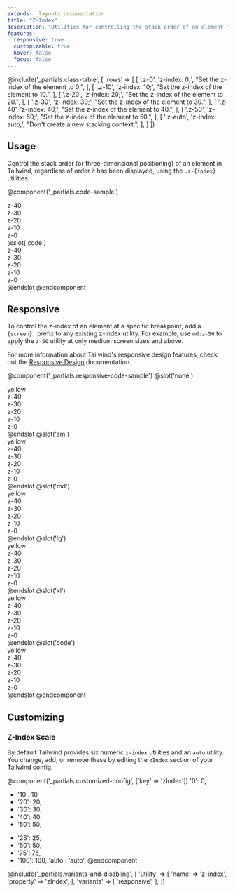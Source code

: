 ```yaml
---
extends: _layouts.documentation
title: "Z-Index"
description: "Utilities for controlling the stack order of an element."
features:
  responsive: true
  customizable: true
  hover: false
  focus: false
---
```


@include('_partials.class-table', [
  'rows' => [
    [
      '.z-0',
      'z-index: 0;',
      "Set the z-index of the element to 0.",
    ],
    [
      '.z-10',
      'z-index: 10;',
      "Set the z-index of the element to 10.",
    ],
    [
      '.z-20',
      'z-index: 20;',
      "Set the z-index of the element to 20.",
    ],
    [
      '.z-30',
      'z-index: 30;',
      "Set the z-index of the element to 30.",
    ],
    [
      '.z-40',
      'z-index: 40;',
      "Set the z-index of the element to 40.",
    ],
    [
      '.z-50',
      'z-index: 50;',
      "Set the z-index of the element to 50.",
    ],
    [
      '.z-auto',
      'z-index: auto;',
      "Don't create a new stacking context.",
    ],
  ]
])

## Usage

Control the stack order (or three-dimensional positioning) of an element in Tailwind, regardless of order it has been displayed, using the `.z-{index}` utilities.

@component('_partials.code-sample')
<div class="relative h-32 text-center">
  <div class="z-40 absolute w-24 h-24 ml-0 mt-0 bg-gray-400 flex justify-center items-center">z-40</div>
  <div class="z-30 absolute w-24 h-24 ml-2 mt-2 bg-gray-500 flex justify-center items-center">z-30</div>
  <div class="z-20 absolute w-24 h-24 ml-4 mt-4 bg-grey-dark flex justify-center items-center">z-20</div>
  <div class="z-10 absolute w-24 h-24 ml-6 mt-6 bg-grey-darker flex justify-center items-center">z-10</div>
  <div class="z-0 absolute w-24 h-24 ml-8 mt-8 bg-grey-darkest flex justify-center items-center">z-0</div>
</div>
@slot('code')
<div class="z-40 ml-0 mt-0 bg-gray-400">z-40</div>
<div class="z-30 ml-2 mt-2 bg-gray-500">z-30</div>
<div class="z-20 ml-4 mt-4 bg-grey-dark">z-20</div>
<div class="z-10 ml-6 mt-6 bg-grey-darker">z-10</div>
<div class="z-0 ml-8 mt-8 bg-grey-darkest">z-0</div>
@endslot
@endcomponent

## Responsive

To control the z-index of an element at a specific breakpoint, add a `{screen}:` prefix to any existing z-index utility. For example, use `md:z-50` to apply the `z-50` utility at only medium screen sizes and above.

For more information about Tailwind's responsive design features, check out the [Responsive Design](/docs/responsive-design) documentation.

@component('_partials.responsive-code-sample')
@slot('none')
<div class="relative w-full h-32 text-center">
  <div class="z-0 absolute w-full h-12 mt-12 bg-yellow-400 flex justify-center items-center">yellow</div>
  <div class="z-40 absolute w-24 h-24 ml-4 mt-0 bg-gray-400 flex justify-center items-center">z-40</div>
  <div class="z-30 absolute w-24 h-24 ml-6 mt-2 bg-gray-500 flex justify-center items-center">z-30</div>
  <div class="z-20 absolute w-24 h-24 ml-8 mt-4 bg-grey-dark flex justify-center items-center">z-20</div>
  <div class="z-10 absolute w-24 h-24 ml-10 mt-6 bg-grey-darker flex justify-center items-center">z-10</div>
  <div class="z-0 absolute w-24 h-24 ml-12 mt-8 bg-grey-darkest flex justify-center items-center">z-0</div>
</div>
@endslot
@slot('sm')
<div class="relative h-32 text-center">
  <div class="z-10 absolute w-full h-12 mt-12 bg-yellow-400 flex justify-center items-center">yellow</div>
  <div class="z-40 absolute w-24 h-24 ml-4 mt-0 bg-gray-400 flex justify-center items-center">z-40</div>
  <div class="z-30 absolute w-24 h-24 ml-6 mt-2 bg-gray-500 flex justify-center items-center">z-30</div>
  <div class="z-20 absolute w-24 h-24 ml-8 mt-4 bg-grey-dark flex justify-center items-center">z-20</div>
  <div class="z-10 absolute w-24 h-24 ml-10 mt-6 bg-grey-darker flex justify-center items-center">z-10</div>
  <div class="z-0 absolute w-24 h-24 ml-12 mt-8 bg-grey-darkest flex justify-center items-center">z-0</div>
</div>
@endslot
@slot('md')
<div class="relative h-32 text-center">
  <div class="z-20 absolute w-full h-12 mt-12 bg-yellow-400 flex justify-center items-center">yellow</div>
  <div class="z-40 absolute w-24 h-24 ml-4 mt-0 bg-gray-400 flex justify-center items-center">z-40</div>
  <div class="z-30 absolute w-24 h-24 ml-6 mt-2 bg-gray-500 flex justify-center items-center">z-30</div>
  <div class="z-20 absolute w-24 h-24 ml-8 mt-4 bg-grey-dark flex justify-center items-center">z-20</div>
  <div class="z-10 absolute w-24 h-24 ml-10 mt-6 bg-grey-darker flex justify-center items-center">z-10</div>
  <div class="z-0 absolute w-24 h-24 ml-12 mt-8 bg-grey-darkest flex justify-center items-center">z-0</div>
</div>
@endslot
@slot('lg')
<div class="relative h-32 text-center">
  <div class="z-30 absolute w-full h-12 mt-12 bg-yellow-400 flex justify-center items-center">yellow</div>
  <div class="z-40 absolute w-24 h-24 ml-4 mt-0 bg-gray-400 flex justify-center items-center">z-40</div>
  <div class="z-30 absolute w-24 h-24 ml-6 mt-2 bg-gray-500 flex justify-center items-center">z-30</div>
  <div class="z-20 absolute w-24 h-24 ml-8 mt-4 bg-grey-dark flex justify-center items-center">z-20</div>
  <div class="z-10 absolute w-24 h-24 ml-10 mt-6 bg-grey-darker flex justify-center items-center">z-10</div>
  <div class="z-0 absolute w-24 h-24 ml-12 mt-8 bg-grey-darkest flex justify-center items-center">z-0</div>
</div>
@endslot
@slot('xl')
<div class="relative h-32 text-center">
  <div class="z-40 absolute w-full h-12 mt-12 bg-yellow-400 flex justify-center items-center">yellow</div>
  <div class="z-40 absolute w-24 h-24 ml-4 mt-0 bg-gray-400 flex justify-center items-center">z-40</div>
  <div class="z-30 absolute w-24 h-24 ml-6 mt-2 bg-gray-500 flex justify-center items-center">z-30</div>
  <div class="z-20 absolute w-24 h-24 ml-8 mt-4 bg-grey-dark flex justify-center items-center">z-20</div>
  <div class="z-10 absolute w-24 h-24 ml-10 mt-6 bg-grey-darker flex justify-center items-center">z-10</div>
  <div class="z-0 absolute w-24 h-24 ml-12 mt-8 bg-grey-darkest flex justify-center items-center">z-0</div>
</div>
@endslot
@slot('code')
<div class="none:z-0 sm:z-10 md:z-20 lg:z-30 xl:z-40 bg-yellow-400">yellow</div>
<div class="z-40 ml-4 mt-0 bg-gray-400">z-40</div>
<div class="z-30 ml-6 mt-2 bg-gray-500">z-30</div>
<div class="z-20 ml-8 mt-4 bg-grey-dark">z-20</div>
<div class="z-10 ml-10 mt-6 bg-grey-darker">z-10</div>
<div class="z-0 ml-12 mt-8 bg-grey-darkest">z-0</div>
@endslot
@endcomponent

## Customizing

### Z-Index Scale

By default Tailwind provides six numeric `z-index` utilities and an `auto` utility. You change, add, or remove these by editing the `zIndex` section of your Tailwind config.

@component('_partials.customized-config', ['key' => 'zIndex'])
  '0': 0,
- '10': 10,
- '20': 20,
- '30': 30,
- '40': 40,
- '50': 50,
+ '25': 25,
+ '50': 50,
+ '75': 75,
+ '100': 100,
  'auto': 'auto',
@endcomponent

@include('_partials.variants-and-disabling', [
    'utility' => [
        'name' => 'z-index',
        'property' => 'zIndex',
    ],
    'variants' => [
        'responsive',
    ],
])
